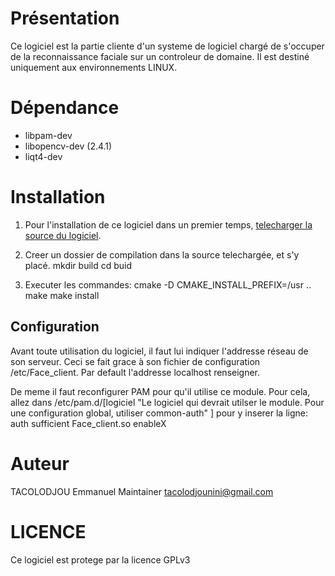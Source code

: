 # Présentation

Ce logiciel est la partie cliente d'un systeme de logiciel chargé de s'occuper de la reconnaissance faciale sur un controleur de domaine. Il est destiné uniquement aux environnements LINUX.

# Dépendance

* libpam-dev
* libopencv-dev (2.4.1)
* liqt4-dev

# Installation

1. Pour l'installation de ce logiciel dans un premier temps, [telecharger la source du logiciel](https://github.com/binouossi/Face_authentication_client).

2. Creer un dossier de compilation dans la source telechargée, et s'y placé.
	mkdir build
	cd buid

3. Executer les commandes:
	cmake -D CMAKE_INSTALL_PREFIX=/usr ..
	make
	make install

## Configuration

Avant toute utilisation du logiciel, il faut lui indiquer l'addresse réseau de son serveur. Ceci se fait grace à son fichier de configuration /etc/Face_client. Par default l'addresse localhost renseigner.

De meme il faut reconfigurer PAM pour qu'il utilise ce module. Pour cela, allez dans /etc/pam.d/\[logiciel "Le logiciel qui devrait utilser le module. Pour une configuration global, utiliser common-auth" \] pour y inserer la ligne:
	auth sufficient Face_client.so enableX

# Auteur
TACOLODJOU Emmanuel
Maintainer
tacolodjounini@gmail.com

# LICENCE

Ce logiciel est protege par la licence GPLv3
